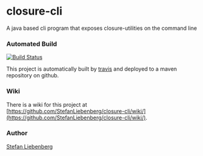 # closure-cli

A java based cli program that exposes closure-utilities on the command line

### Automated Build

[![Build Status](https://travis-ci.org/StefanLiebenberg/closure-cli.png?branch=master)](https://travis-ci.org/StefanLiebenberg/closure-cli)

This project is automatically built by [travis](https://travis-ci.org/StefanLiebenberg/closure-utilities) and deployed to a maven repository on github.


### Wiki

There is a wiki for this project at [https://github.com/StefanLiebenberg/closure-cli/wiki/](https://github.com/StefanLiebenberg/closure-cli/wiki/).

### Author

[Stefan Liebenberg](https://github.com/StefanLiebenberg)
